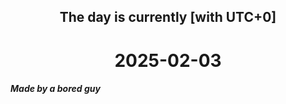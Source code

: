 <h2 align=center>The day is currently [with UTC+0]</h2>
<h1 align=center><!--TIME BEGIN-->2025-02-03<!--TIME END--></h1>
<h5>Made by a bored guy</h5>
